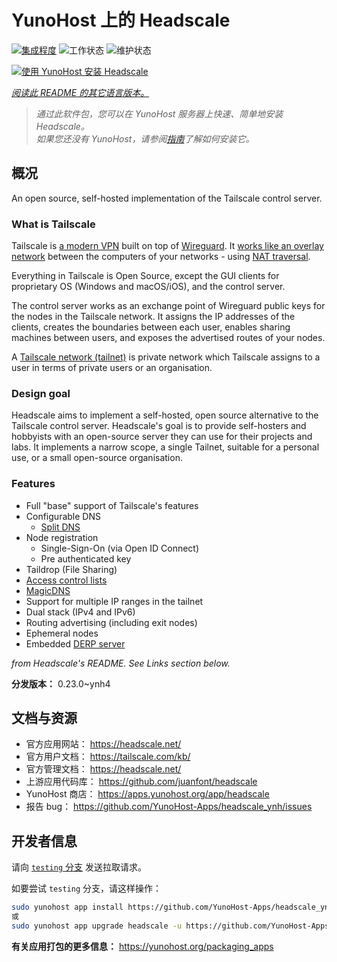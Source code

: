 <!--
注意：此 README 由 <https://github.com/YunoHost/apps/tree/master/tools/readme_generator> 自动生成
请勿手动编辑。
-->

# YunoHost 上的 Headscale

[![集成程度](https://apps.yunohost.org/badge/integration/headscale)](https://ci-apps.yunohost.org/ci/apps/headscale/)
![工作状态](https://apps.yunohost.org/badge/state/headscale)
![维护状态](https://apps.yunohost.org/badge/maintained/headscale)

[![使用 YunoHost 安装 Headscale](https://install-app.yunohost.org/install-with-yunohost.svg)](https://install-app.yunohost.org/?app=headscale)

*[阅读此 README 的其它语言版本。](./ALL_README.md)*

> *通过此软件包，您可以在 YunoHost 服务器上快速、简单地安装 Headscale。*  
> *如果您还没有 YunoHost，请参阅[指南](https://yunohost.org/install)了解如何安装它。*

## 概况

An open source, self-hosted implementation of the Tailscale control server.

### What is Tailscale

Tailscale is [a modern VPN](https://tailscale.com/) built on top of
[Wireguard](https://www.wireguard.com/).
It [works like an overlay network](https://tailscale.com/blog/how-tailscale-works/)
between the computers of your networks - using
[NAT traversal](https://tailscale.com/blog/how-nat-traversal-works/).

Everything in Tailscale is Open Source, except the GUI clients for proprietary OS
(Windows and macOS/iOS), and the control server.

The control server works as an exchange point of Wireguard public keys for the
nodes in the Tailscale network. It assigns the IP addresses of the clients,
creates the boundaries between each user, enables sharing machines between users,
and exposes the advertised routes of your nodes.

A [Tailscale network (tailnet)](https://tailscale.com/kb/1136/tailnet/) is private
network which Tailscale assigns to a user in terms of private users or an
organisation.

### Design goal

Headscale aims to implement a self-hosted, open source alternative to the Tailscale
control server.
Headscale's goal is to provide self-hosters and hobbyists with an open-source
server they can use for their projects and labs.
It implements a narrow scope, a single Tailnet, suitable for a personal use, or a small
open-source organisation.

### Features


- Full "base" support of Tailscale's features
- Configurable DNS
  - [Split DNS](https://tailscale.com/kb/1054/dns/#using-dns-settings-in-the-admin-console)
- Node registration
  - Single-Sign-On (via Open ID Connect)
  - Pre authenticated key
- Taildrop (File Sharing)
- [Access control lists](https://tailscale.com/kb/1018/acls/)
- [MagicDNS](https://tailscale.com/kb/1081/magicdns)
- Support for multiple IP ranges in the tailnet
- Dual stack (IPv4 and IPv6)
- Routing advertising (including exit nodes)
- Ephemeral nodes
- Embedded [DERP server](https://tailscale.com/blog/how-tailscale-works/#encrypted-tcp-relays-derp)

*from Headscale's README. See Links section below.*


**分发版本：** 0.23.0~ynh4
## 文档与资源

- 官方应用网站： <https://headscale.net/>
- 官方用户文档： <https://tailscale.com/kb/>
- 官方管理文档： <https://headscale.net/>
- 上游应用代码库： <https://github.com/juanfont/headscale>
- YunoHost 商店： <https://apps.yunohost.org/app/headscale>
- 报告 bug： <https://github.com/YunoHost-Apps/headscale_ynh/issues>

## 开发者信息

请向 [`testing` 分支](https://github.com/YunoHost-Apps/headscale_ynh/tree/testing) 发送拉取请求。

如要尝试 `testing` 分支，请这样操作：

```bash
sudo yunohost app install https://github.com/YunoHost-Apps/headscale_ynh/tree/testing --debug
或
sudo yunohost app upgrade headscale -u https://github.com/YunoHost-Apps/headscale_ynh/tree/testing --debug
```

**有关应用打包的更多信息：** <https://yunohost.org/packaging_apps>
